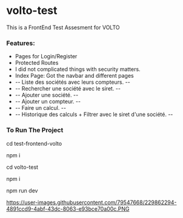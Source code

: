 # volto-test
This is a FrontEnd Test Assesment for VOLTO

<h3>Features: </h3>
<ul>
<li>Pages for Login/Register</li>
<li>Protected Routes</li>
<li>I did not complicated things with security matters.</li>
<li>Index Page: Got the navbar and different pages</li>
<li> -- Liste des sociétés avec leurs compteurs. -- </li>
<li> -- Rechercher une société avec le siret. -- </li>
<li> -- Ajouter une société. -- </li>
<li> -- Ajouter un compteur. -- </li>
<li> -- Faire un calcul. -- </li>
<li> -- Historique des calculs + Filtrer avec le siret d'une société. -- </li>
</ul>

<h3>To Run The Project</h3>
<p>cd test-frontend-volto</p>
<p>npm i</p>
<p>cd volto-test</p>
<p>npm i</p>
<p>npm run dev</p>

https://user-images.githubusercontent.com/79547668/229862294-4891ccd9-4abf-43dc-8063-e93bce70a00c.PNG
